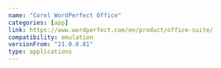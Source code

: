 ```yaml
---
name: "Corel WordPerfect Office"
categories: [app]
link: https://www.wordperfect.com/en/product/office-suite/
compatibility: emulation
versionFrom: "21.0.0.81"
type: applications
---
```


